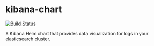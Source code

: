 # kibana-chart
[![Build Status](https://jenkins.migrations.cnct.io/buildStatus/icon?job=pipeline-kibana/master)](https://jenkins.migrations.cnct.io/job/pipeline-kibana/job/master)

A Kibana Helm chart that provides data visualization for logs in your elasticsearch cluster.

